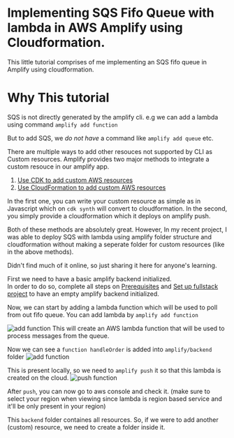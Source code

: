 # Implementing SQS Fifo Queue with lambda in AWS Amplify using Cloudformation.

This little tutorial comprises of me implementing an SQS fifo queue in Amplify using cloudformation. 


# Why This tutorial 
SQS is not directly generated by the amplify cli. e.g we can add a lambda using command
`amplify add function` 

But to add SQS, we *do not have* a command like `amplify add queue` etc.

There are multiple ways to add other resouces not supported by CLI as Custom resources. 
Amplify provides two major methods to integrate a custom resouce in our amplify app. 
1. [Use CDK to add custom AWS resources](https://docs.amplify.aws/cli/custom/cdk/)
2. [Use CloudFormation to add custom AWS resources](https://docs.amplify.aws/cli/custom/cloudformation/)

In the first one, you can write your custom resource as simple as in Javascript which on `cdk synth` will convert to cloudformation. 
In the second, you simply provide a cloudformation which it deploys on amplify push.

Both of these methods are absolutely great. However, In my recent project, I was able to deploy SQS with lambda using amplify folder structure and cloudformation without making a seperate folder for custom resources (like in the above methods).

Didn't find much of it online, so just sharing it here for anyone's learning. 

First we need to have a basic amplify backend initialized.  
In order to do so, complete all steps on [Prerequisites](https://docs.amplify.aws/start/getting-started/installation/q/integration/angular/) and [Set up fullstack project](https://docs.amplify.aws/start/getting-started/setup/q/integration/angular/) to have an empty amplify backend initialized. 

Now, we can start by adding a lambda function which will be used to poll from out fifo queue. 
You can add lambda by 
`amplify add function`

![add function](../master/repo-images/1.png)
This will create an AWS lambda function that will be used to process messages from the queue. 

Now we can see a `function handleOrder` is added into `amplify/backend` folder
![add function](../master/repo-images/after-lambda.png)

This is present locally, so we need to `amplify push` it so that this lambda is created on the cloud.
![push function](../master/repo-images/push-lambda.png)

After `push`, you can now go to aws console and check it. (make sure to select your region when viewing since lambda is region based service and it'll be only present in your region)


This `backend` folder containes all resources. So, if we were to add another (custom) resource, we need to create a folder inside it. 

